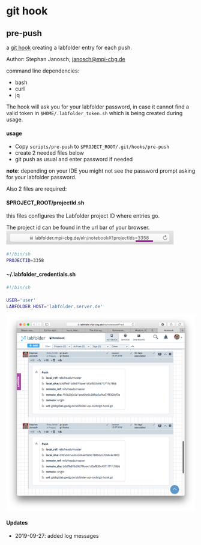 # git hook

## pre-push
a [git hook](https://git-scm.com/book/de/v1/Git-individuell-einrichten-Git-Hooks) creating a labfolder entry for each push.

Author: Stephan Janosch; janosch@mpi-cbg.de

command line dependencies: 
* bash
* curl
* jq

The hook will ask you for your labfolder password, in case it cannot find a valid token in `$HOME/.labfolder_token.sh` 
 which is being created during usage.

#### usage

* Copy `scripts/pre-push` to `$PROJECT_ROOT/.git/hooks/pre-push`
* create 2 needed files below
* git push as usual and enter password if needed

**note**: depending on your IDE you might not see the password prompt asking for your labfolder password.

Also 2 files are required:

#### $PROJECT_ROOT/projectId.sh
this files configures the Labfolder project ID where entries go.

The project id can be found in the url bar of your browser.
![](doc/images/labfolder_project_id.png)

```bash
#!/bin/sh
PROJECTID=3358
```

#### ~/.labfolder_credentials.sh


```bash 
#!/bin/sh

USER='user'
LABFOLDER_HOST='labfolder.server.de'
```

![](doc/images/git_push_entries.png)


#### Updates

* 2019-09-27: added log messages